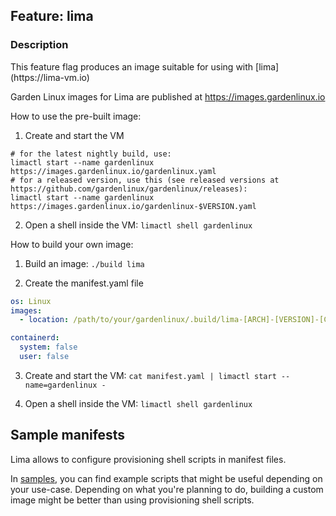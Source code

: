 ## Feature: lima
### Description
<website-feature>
This feature flag produces an image suitable for using with [lima](https://lima-vm.io)
</website-feature>

Garden Linux images for Lima are published at https://images.gardenlinux.io

How to use the pre-built image:

1. Create and start the VM

```
# for the latest nightly build, use:
limactl start --name gardenlinux https://images.gardenlinux.io/gardenlinux.yaml
# for a released version, use this (see released versions at https://github.com/gardenlinux/gardenlinux/releases):
limactl start --name gardenlinux https://images.gardenlinux.io/gardenlinux-$VERSION.yaml
```

2. Open a shell inside the VM: `limactl shell gardenlinux`

How to build your own image:

1. Build an image: `./build lima`

2. Create the manifest.yaml file

```yaml
os: Linux
images:
  - location: /path/to/your/gardenlinux/.build/lima-[ARCH]-[VERSION]-[COMMIT_SHA].qcow2

containerd:
  system: false
  user: false
```

3. Create and start the VM: `cat manifest.yaml | limactl start --name=gardenlinux -`

4. Open a shell inside the VM: `limactl shell gardenlinux`

## Sample manifests

Lima allows to configure provisioning shell scripts in manifest files.

In [samples](./samples/), you can find example scripts that might be useful depending on your use-case.
Depending on what you're planning to do, building a custom image might be better than using provisioning shell scripts.
